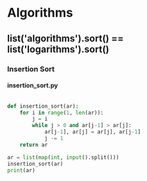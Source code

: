 # Algorithms
## list('algorithms').sort() == list('logarithms').sort()



### Insertion Sort

#### insertion_sort.py
```python

def insertion_sort(ar):
    for i in range(1, len(ar)):
        j = i
        while j > 0 and ar[j-1] > ar[j]:
            ar[j-1], ar[j] = ar[j], ar[j-1]
            j -= 1
    return ar

ar = list(map(int, input().split()))
insertion_sort(ar)
print(ar)

```

